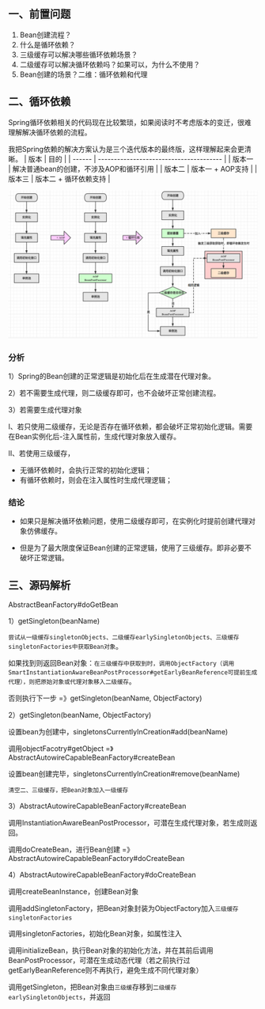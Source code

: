 ## 一、前置问题

1. Bean创建流程？
1. 什么是循环依赖？
1. 三级缓存可以解决哪些循环依赖场景？
1. 二级缓存可以解决循环依赖吗？如果可以，为什么不使用？
1. Bean创建的场景？二维：循环依赖和代理

## 二、循环依赖

Spring循环依赖相关的代码现在比较繁琐，如果阅读时不考虑版本的变迁，很难理解解决循环依赖的流程。

我把Spring依赖的解决方案认为是三个迭代版本的最终版，这样理解起来会更清晰。
| 版本   | 目的                                    |
| ------ | --------------------------------------- |
| 版本一 | 解决普通bean的创建，不涉及AOP和循环引用 |
| 版本二 | 版本一 + AOP支持                        |
| 版本三 | 版本二 + 循环依赖支持                   |

![Bean创建过程](pic/1240.png)



### 分析

1）Spring的Bean创建的正常逻辑是初始化后在生成潜在代理对象。

2）若不需要生成代理，则二级缓存即可，也不会破坏正常创建流程。

3）若需要生成代理对象

I、若只使用二级缓存，无论是否存在循环依赖，都会破坏正常初始化逻辑。需要在Bean实例化后-注入属性前，生成代理对象放入缓存。

II、若使用三级缓存，

* 无循环依赖时，会执行正常的初始化逻辑；
* 有循环依赖时，则会在注入属性时生成代理逻辑；

### 结论

* 如果只是解决循环依赖问题，使用二级缓存即可，在实例化时提前创建代理对象仿佛缓存。

* 但是为了最大限度保证Bean创建的正常逻辑，使用了三级缓存。即非必要不破坏正常逻辑。

## 三、源码解析

AbstractBeanFactory#doGetBean

1）getSingleton(beanName)

`尝试从一级缓存singletonObjects、二级缓存earlySingletonObjects、三级缓存singletonFactories中获取Bean对象`。

如果找到则返回Bean对象：`在三级缓存中获取到时，调用ObjectFactory（调用SmartInstantiationAwareBeanPostProcessor#getEarlyBeanReference可提前生成代理），则把原始对象或代理对象移入二级缓存`。

否则执行下一步 =》getSingleton(beanName, ObjectFactory)

2）getSingleton(beanName, ObjectFactory)

设置bean为创建中，singletonsCurrentlyInCreation#add(beanName)

调用objectFacotry#getObject =》 AbstractAutowireCapableBeanFactory#createBean

设置bean创建完毕，singletonsCurrentlyInCreation#remove(beanName)

`清空二、三级缓存，把Bean对象加入一级缓存`

3）AbstractAutowireCapableBeanFactory#createBean

调用InstantiationAwareBeanPostProcessor，可潜在生成代理对象，若生成则返回。

调用doCreateBean，进行Bean创建 =》AbstractAutowireCapableBeanFactory#doCreateBean

4）AbstractAutowireCapableBeanFactory#doCreateBean

调用createBeanInstance，创建Bean对象

调用addSingletonFactory，把Bean对象封装为ObjectFactory加入`三级缓存singletonFactories`

调用singletonFactories，初始化Bean对象，如属性注入

调用initializeBean，执行Bean对象的初始化方法，并在其前后调用BeanPostProcessor，可潜在生成动态代理（若之前执行过getEarlyBeanReference则不再执行，避免生成不同代理对象）

调用getSingleton，把Bean对象由`三级缓`存移到`二级缓存earlySingletonObjects`，并返回